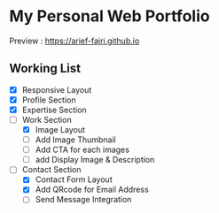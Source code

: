 # My Personal Web Portfolio

Preview : https://arief-fajri.github.io

## Working List

- [x] Responsive Layout
- [X] Profile Section
- [x] Expertise Section
- [ ] Work Section
    - [x] Image Layout
    - [ ] Add Image Thumbnail
    - [ ] Add CTA for each images
    - [ ] add Display Image & Description
- [ ] Contact Section
    - [x] Contact Form Layout
    - [x] Add QRcode for Email Address
    - [ ] Send Message Integration